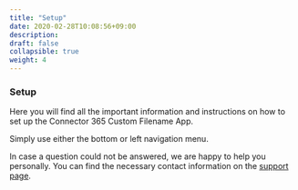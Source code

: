 ```yaml
---
title: "Setup"
date: 2020-02-28T10:08:56+09:00
description: 
draft: false
collapsible: true
weight: 4
---
```

### Setup 

Here you will find all the important information and instructions on how to set up the Connector 365 Custom Filename App.

Simply use either the bottom or left navigation menu.

In case a question could not be answered, we are happy to help you personally. You can find the necessary contact information on the [support page](en/apps/help-and-support/).
